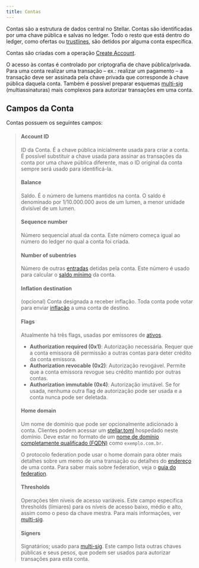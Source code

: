 ```yaml
---
title: Contas
---
```


Contas são a estrutura de dados central no Stellar. Contas são identificadas por uma chave pública e salvas no ledger.
Todo o resto que está dentro do ledger, como ofertas ou [trustlines](./assets.md#trustlines), são detidos por alguma conta específica.

Contas são criadas com a operação [Create Account](./list-of-operations.md#create-account).

O acesso às contas é controlado por criptografia de chave pública/privada. Para uma conta realizar uma transação – ex.: realizar um
pagamento – a transação deve ser assinada pela chave privada que corresponde à chave pública daquela conta. Também é possível
preparar esquemas [multi-sig](./multi-sig.md) (multiassinaturas) mais complexos para autorizar transações em uma conta.


## Campos da Conta

Contas possuem os seguintes campos:

> #### Account ID
> ID da Conta. É a chave pública inicialmente usada para criar a conta. É possível substituir a chave usada para assinar as transações da conta por uma chave pública diferente, mas o ID original da conta sempre será usado para identificá-la.
>
> #### Balance
> Saldo. É o número de lumens mantidos na conta. O saldo é denominado por 1/10.000.000 avos de um lumen, a menor unidade divisível de um lumen.
>
> #### Sequence number
> Número sequencial atual da conta. Este número começa igual ao número do ledger no qual a conta foi criada.
>
> #### Number of subentries
> Número de outras [entradas](./ledger.md#ledger-entries) detidas pela conta. Este número é usado para calcular o [saldo mínimo](./fees.md#saldo-minimo-da-conta) da conta.
>
> #### Inflation destination
> (opcional) Conta designada a receber inflação. Toda conta pode votar para enviar [inflação](./inflation.md) a uma conta de destino.
>
> #### Flags
> Atualmente há três flags, usadas por emissores de [ativos](./assets.md).
>
>   - **Authorization required (0x1)**: Autorização necessária. Requer que a conta emissora dê permissão a outras contas para deter crédito da conta emissora.
>   - **Authorization revocable (0x2)**: Autorização revogável. Permite que a conta emissora revogue seu crédito mantido por outras contas.
>   - **Authorization immutable (0x4)**: Autorização imutável. Se for usada, nenhuma outra flag de autorização pode ser usada e a conta nunca pode ser deletada.
>
> #### Home domain
> Um nome de domínio que pode ser opcionalmente adicionado à conta. Clientes podem acessar um [stellar.toml](./stellar-toml.md) hospedado neste domínio. Deve estar no formato de um [nome de domínio completamente qualificado (FQDN)](https://pt.wikipedia.org/wiki/FQDN) como `exemplo.com.br`.
>
> O protocolo federation pode usar o home domain para obter mais detalhes sobre um memo de uma transação ou detalhes do [endereço](https://www.stellar.org/developers/learn/concepts/federation.html#stellar-addresses) de uma conta. Para saber mais sobre federation, veja o [guia do federation](./federation.md).
>
>
> #### Thresholds
> Operações têm níveis de acesso variáveis. Este campo especifica thresholds (limiares) para os níveis de acesso baixo, médio e alto, assim como o peso da chave mestra. Para mais informações, ver [multi-sig](./multi-sig.md).
>
> #### Signers
> Signatários; usado para [multi-sig](./multi-sig.md). Este campo lista outras chaves públicas e seus pesos, que podem ser usados para autorizar transações para esta conta.
